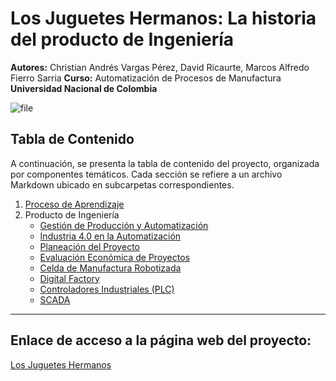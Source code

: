 # Los Juguetes Hermanos: La historia del producto de Ingeniería

**Autores:** Christian Andrés Vargas Pérez, David Ricaurte, Marcos Alfredo Fierro Sarria
**Curso:** Automatización de Procesos de Manufactura  
**Universidad Nacional de Colombia**  


![file](https://github.com/user-attachments/assets/6f6dba6a-8798-49a9-a980-844bcdee794f)

## Tabla de Contenido

A continuación, se presenta la tabla de contenido del proyecto, organizada por componentes temáticos. Cada sección se refiere a un archivo Markdown ubicado en subcarpetas correspondientes.

1. [Proceso de Aprendizaje](./0.%20Proceso%20de%20aprendizaje/aprendizaje.md)
2. Producto de Ingeniería
   - [Gestión de Producción y Automatización](./1.%20Gestión%20de%20Producción%20y%20Automatización/gestion.md)
   - [Industria 4.0 en la Automatización](./2.%20Industria%204.0%20en%20la%20Automatización/industria.md)
   - [Planeación del Proyecto](./3.%20Planeación%20del%20Proyecto/plan.md)
   - [Evaluación Económica de Proyectos](./4.%20Evaluación%20Económica%20de%20Proyectos/ev_economica.md)
   - [Celda de Manufactura Robotizada](./5.%20Celda%20de%20Manufactura%20Robotizada/celda_robot.md)
   - [Digital Factory](./6.%20Digital%20Factory/digital_factory.md)
   - [Controladores Industriales (PLC)](./7.%20Controladores%20industriales%20(PLC)/plc.md)
   - [SCADA](./8.%20SCADA/scada.md)

-------------
## Enlace de acceso a la página web del proyecto: 
[Los Juguetes Hermanos](https://cvarper.github.io/Los-Juguetes-Hermanos/)